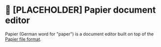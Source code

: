 # 📄 [PLACEHOLDER] Papier document editor

Papier (German word for "paper") is a document editor built on top of the [Papier file format](https://github.com/opral/monorepo/packages/papier/papier-file-format).
